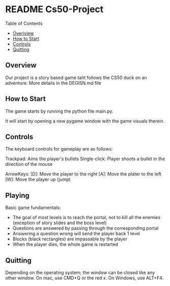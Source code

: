 # README Cs50-Project


Table of Contents

- [Overiview](#overview)
- [How to Start](#how-to-start)
- [Controls](#controls)
- [Quitting](#quitting)

## Overview
Our project is a story based game taht follows the CS50 duck on an adventure. More details in the DEGISN.md file

## How to Start
The game starts by running the python file main.py.

It will start by opening a new pygame window with the game visuals therein. 

## Controls
The keyboard controls for gameplay are as follows:

Trackpad: Aims the player's bullets
Single-click: Player shoots a bullet in the direction of the mouse

ArrowKeys:
\[D\]: Move the player to the right
\[A\]: Move the plater to the left
\[W\]: Move the player up (jump)


## Playing

Basic game fundamentals: 
- The goal of most levels is to reach the portal, not to kill all the enemies (exception of story slides and the boss level)
- Questions are answered by passing through the corresponding portal
- Answering a question wrong will send the player back 1 level
- Blocks (black rectangles) are impassable by the player
- When the player dies, the whole game is restarted

## Quitting
Depending on the operating system; the window can be closed like any other window. On mac, use CMD+Q or the red x. On Windows, use ALT+F4. 



